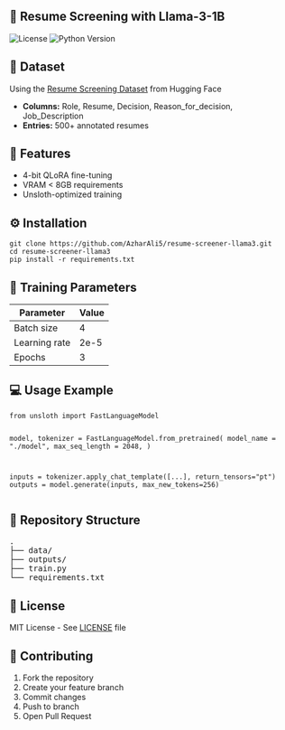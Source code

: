<section id="project-header">
    <h1>📄 Resume Screening with Llama-3-1B</h1>
    <div class="badges">
        <img src="https://img.shields.io/badge/License-MIT-yellow.svg" alt="License">
        <img src="https://img.shields.io/badge/python-3.10+-blue.svg" alt="Python Version">
    </div>
</section>

<section id="dataset">
    <h2>📁 Dataset</h2>
    <p>
        Using the <a href="https://huggingface.co/datasets/AzharAli05/Resume-Screening-Dataset" target="_blank">
        Resume Screening Dataset</a> from Hugging Face
    </p>
    <ul>
        <li><strong>Columns:</strong> Role, Resume, Decision, Reason_for_decision, Job_Description</li>
        <li><strong>Entries:</strong> 500+ annotated resumes</li>
    </ul>
</section>

<section id="features">
    <h2>🚀 Features</h2>
    <ul>
        <li>4-bit QLoRA fine-tuning</li>
        <li>VRAM &lt; 8GB requirements</li>
        <li>Unsloth-optimized training</li>
    </ul>
</section>

<section id="installation">
    <h2>⚙️ Installation</h2>
    <pre><code>git clone https://github.com/AzharAli5/resume-screener-llama3.git
cd resume-screener-llama3
pip install -r requirements.txt</code></pre>
</section>

<section id="training">
    <h2>🧠 Training Parameters</h2>
    <table>
        <thead>
            <tr>
                <th>Parameter</th>
                <th>Value</th>
            </tr>
        </thead>
        <tbody>
            <tr><td>Batch size</td><td>4</td></tr>
            <tr><td>Learning rate</td><td>2e-5</td></tr>
            <tr><td>Epochs</td><td>3</td></tr>
        </tbody>
    </table>
</section>

<section id="usage">
    <h2>💻 Usage Example</h2>
    <pre><code class="language-python">from unsloth import FastLanguageModel

model, tokenizer = FastLanguageModel.from_pretrained(
    model_name = "./model",
    max_seq_length = 2048,
)

inputs = tokenizer.apply_chat_template([...], return_tensors="pt")
outputs = model.generate(inputs, max_new_tokens=256)</code></pre>
</section>

<section id="structure">
    <h2>📂 Repository Structure</h2>
    <pre>
.
├── data/
├── outputs/
├── train.py
└── requirements.txt</pre>
</section>

<section id="license">
    <h2>📜 License</h2>
    <p>MIT License - See <a href="#license">LICENSE</a> file</p>
</section>

<section id="contributing">
    <h2>🤝 Contributing</h2>
    <ol>
        <li>Fork the repository</li>
        <li>Create your feature branch</li>
        <li>Commit changes</li>
        <li>Push to branch</li>
        <li>Open Pull Request</li>
    </ol>
</section>
